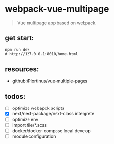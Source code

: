 # webpack-vue-multipage
> Vue multipage app based on webpack.

## get start:
```shell
npm run dev 
# http://127.0.0.1:8010/home.html
```

## resources:
+ github:/Plortinus/vue-multiple-pages

## todos:
+ [ ] optimize webapck scripts
+ [x] next/next-package/next-class intergrete
+ [ ] optimize env
+ [ ] import file/*.scss
+ [ ] docker/docker-compose local develop
+ [ ] module configuration
